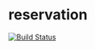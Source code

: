 # reservation
[![Build Status](https://travis-ci.org/fil-faa/reservation.svg)](https://travis-ci.org/fil-faa/reservation)
